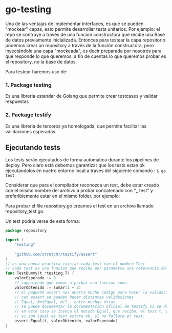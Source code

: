 # go-testing

Una de las ventajas de implementar interfaces, es que se pueden "mockear" capas, esto permite desarrollar tests unitarios. Por ejemplo: el repo se contruye a través de una funcion constructora que recibe una Base de datos previamente inicializada. Entonces para testear la capa repositorio podemos crear un repository a través de la función constructora, pero inyectándole una capa "mockeada", es decir preparada por nosotros para que responde lo que queremos, a fin de cuentas lo que queremos probar es el repository, no la base de datos.

Para testear haremos uso de:

### 1. Package testing
Es una libreria estandar de Golang que permite crear testcases y validar respuestas

### 2. Package testify
Es una libreria de terceros ya homologada, que permite facilitar las validaciones esperadas.

## Ejecutando tests
Los tests serán ejecutados de forma automatica durante los pipelines de deploy. Pero claro está debemos garantizar que los tests estan ok ejecutandolos en nuetro entorno local a través del siguiente comando :
`$ go test`

Considerar que para el compilador reconozca un test, debe estar creado con el mismo nombre del archivo a probar concatenado con "_ test" y preferiblemente estar en el mismo folder. por ejemplo: 

Para probar el file repository.go creamos el test en un archivo llamado repository_test.go.

Un test podria verse de esta forma:

```go
package repository

import (
	"testing"
	
	"github.com/stretchr/testify/assert"
)
// es una buena practica iniciar cada test con el nombre Test
// cada test es una funcion que recibe por parametro una referencia del tipo testing.T
func TestDummy(t *testing.T) {
	valorEsperado := 3
    // suponiendo que vamos a pribar una funcion suma
    valorObtenido := sumar(1 + 2)
    // el paquete assert nos ahorra mucho codigo para hacer la validacion
    // con assert se pueden hacer distintas validaciones
    // Equal, NotEqual, Nil.. entre muchas otras
    // se puede documentar la documentacion oficial de testify si se desea conocer mas
    // en este caso se invoca el metodo Equal, que recibe, el test t, y los valores obtenido y esperado
    // si son igual es test estara ok, si no fallara el test.
	assert.Equal(t, valorObtenido, valorEsperado)    
}
```

